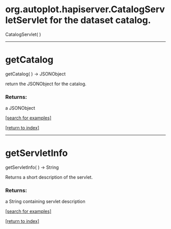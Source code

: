 # org.autoplot.hapiserver.CatalogServletServlet for the dataset catalog.
CatalogServlet( )


***
<a name="getCatalog"></a>
# getCatalog
getCatalog(  ) &rarr; JSONObject

return the JSONObject for the catalog.

### Returns:
a JSONObject


<a href="https://github.com/autoplot/dev/search?q=getCatalog&unscoped_q=getCatalog">[search for examples]</a>

<a href="https://github.com/autoplot/documentation/blob/master/javadoc/index-all.md">[return to index]</a>

***
<a name="getServletInfo"></a>
# getServletInfo
getServletInfo(  ) &rarr; String

Returns a short description of the servlet.

### Returns:
a String containing servlet description

<a href="https://github.com/autoplot/dev/search?q=getServletInfo&unscoped_q=getServletInfo">[search for examples]</a>

<a href="https://github.com/autoplot/documentation/blob/master/javadoc/index-all.md">[return to index]</a>

